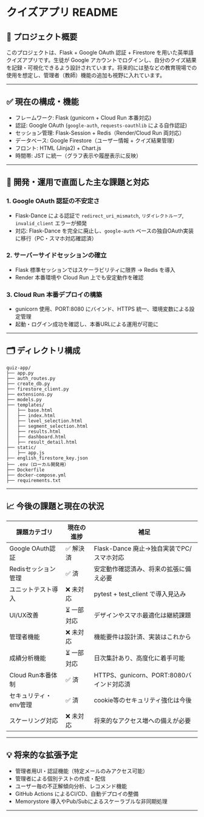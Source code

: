 # クイズアプリ README

## 📌 プロジェクト概要
このプロジェクトは、Flask + Google OAuth 認証 + Firestore を用いた英単語クイズアプリです。生徒が Google アカウントでログインし、自分のクイズ結果を記録・可視化できるよう設計されています。将来的には塾などの教育現場での使用を想定し、管理者（教師）機能の追加も視野に入れています。

---

## ✅ 現在の構成・機能
- フレームワーク: Flask (gunicorn + Cloud Run 本番対応)
- 認証: Google OAuth (`google-auth`, `requests-oauthlib` による自作認証)
- セッション管理: Flask-Session + Redis（Render/Cloud Run 両対応）
- データベース: Google Firestore（ユーザー情報 + クイズ結果管理）
- フロント: HTML (Jinja2) + Chart.js
- 時間帯: JST に統一（グラフ表示や履歴表示に反映）

---

## 🔧 開発・運用で直面した主な課題と対応

### 1. Google OAuth 認証の不安定さ
- Flask-Dance による認証で `redirect_uri_mismatch`, `リダイレクトループ`, `invalid_client` エラーが頻発
- 対応: Flask-Dance を完全に廃止し、`google-auth` ベースの独自OAuth実装に移行（PC・スマホ対応確認済）

### 2. サーバーサイドセッションの確立
- Flask 標準セッションではスケーラビリティに限界 → Redis を導入
- Render 本番環境や Cloud Run 上でも安定動作を確認

### 3. Cloud Run 本番デプロイの構築
- gunicorn 使用、PORT:8080 にバインド、HTTPS 統一、環境変数による設定管理
- 起動・ログイン成功を確認し、本番URLによる運用が可能に

---

## 🗂️ ディレクトリ構成
```
quiz-app/
├── app.py
├── auth_routes.py
├── create_db.py
├── firestore_client.py
├── extensions.py
├── models.py
├── templates/
│   ├── base.html
│   ├── index.html
│   ├── level_selection.html
│   ├── segment_selection.html
│   ├── results.html
│   ├── dashboard.html
│   ├── result_detail.html
├── static/
│   ├── app.js
├── english_firestore_key.json
├── .env（ローカル開発用）
├── Dockerfile
├── docker-compose.yml
├── requirements.txt
```

---

## 📈 今後の課題と現在の状況

| 課題カテゴリ           | 現在の進捗 | 補足                                         |
|------------------------|------------|----------------------------------------------|
| Google OAuth認証       | ✅ 解決済   | Flask-Dance 廃止→独自実装でPC/スマホ対応   |
| Redisセッション管理    | ✅ 済       | 安定動作確認済み、将来の拡張に備え必要     |
| ユニットテスト導入     | ❌ 未対応   | pytest + test_client で導入見込み           |
| UI/UX改善              | ⏳ 一部対応 | デザインやスマホ最適化は継続課題           |
| 管理者機能             | ❌ 未対応   | 機能要件は設計済、実装はこれから           |
| 成績分析機能           | ⏳ 一部対応 | 日次集計あり、高度化に着手可能             |
| Cloud Run本番体制      | ✅ 済       | HTTPS、gunicorn、PORT:8080バインド対応済   |
| セキュリティ・env管理  | ✅ 済       | cookie等のセキュリティ強化は今後           |
| スケーリング対応       | ❌ 未対応   | 将来的なアクセス増への備えが必要           |

---

## 💡 将来的な拡張予定
- 管理者用UI・認証機能（特定メールのみアクセス可能）
- 管理者による個別テストの作成・配信
- ユーザー毎の不正解傾向分析、レコメンド機能
- GitHub Actions によるCI/CD、自動デプロイの整備
- Memorystore 導入やPub/Subによるスケーラブルな非同期処理

---
